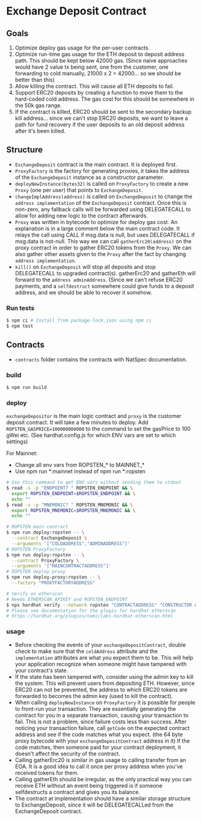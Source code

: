 # Exchange Deposit Contract

## Goals

1. Optimize deploy gas usage for the per-user contracts.
2. Optimize run-time gas usage for the ETH deposit to deposit address path.
This should be kept below 42000 gas. (Since naive approaches would have 2 value
tx being sent, one from the customer, one forwarding to cold manually,
21000 x 2 = 42000... so we should be better than this)
3. Allow killing the contract. This will cause all ETH deposits to fail.
4. Support ERC20 deposits by creating a function to move them to the hard-coded
cold address. The gas cost for this should be somewhere in the 50k gas range.
5. If the contract is killed, ERC20 should be sent to the secondary backup kill
address... since we can't stop ERC20 deposits, we want to leave a path for
fund recovery if the user deposits to an old deposit address after it's been
killed.

## Structure

- `ExchangeDeposit` contract is the main contract. It is deployed first.
- `ProxyFactory` is the factory for generating proxies, it takes the address of the `ExchangeDeposit` instance as a constructor parameter.
- `deployNewInstance(bytes32)` is called on `ProxyFactory` to create a new `Proxy` (one per user) that points to `ExchangeDeposit`.
- `changeImplAddress(address)` is called on `ExchangeDeposit` to change the `address implementation` of the
`ExchangeDeposit` contract. Once this is non-zero, any fallback calls will be forwarded using
DELEGATECALL to allow for adding new logic to the contract afterwards.
- `Proxy` was written in bytecode to optimize for deploy gas cost. An explanation is
in a large comment below the main contract code. It relays the call using CALL if msg.data
is null, but uses DELEGATECALL if msg.data is not-null. This way we can call `gatherErc20(address)`
on the proxy contract in order to gather ERC20 tokens from the `Proxy`. We can also gather other
assets given to the `Proxy` after the fact by changing `address implementation`.
- `kill()` on `ExchangeDeposit` will stop all deposits and stop DELEGATECALL to upgraded contract(s).
gatherErc20 and gatherEth will forward to the `address adminAddress`.
(Since we can't refuse ERC20 payments, and a `selfdestruct` somewhere could give funds to
a deposit address, and we should be able to recover it somehow.

### Run tests

```bash
$ npm ci # Install from package-lock.json using npm ci
$ npm test
```

## Contracts
- `contracts` folder contains the contracts with NatSpec documentation.

### build

```bash
$ npm run build
```

### deploy

`exchangeDepositor` is the main logic contract and `proxy` is the
customer deposit contract. It will take a few minutes to deploy.
Add `ROPSTEN_GASPRICE=100000000000` to the command to set the gasPrice
to 100 gWei etc. (See hardhat.config.js for which ENV vars are set to which settings)

For Mainnet:
- Change all env vars from ROPSTEN_* to MAINNET_*
- Use npm run *:mainnet instead of npm run *:ropsten

```bash
# Use this command to get ENV vars without sending them to stdout
$ read -s -p "ENDPOINT? " ROPSTEN_ENDPOINT && \
  export ROPSTEN_ENDPOINT=$ROPSTEN_ENDPOINT && \
  echo ""
$ read -s -p "MNEMONIC? " ROPSTEN_MNEMONIC && \
  export ROPSTEN_MNEMONIC=$ROPSTEN_MNEMONIC && \
  echo ""

# ROPSTEN main contract
$ npm run deploy:ropsten -- \
  --contract ExchangeDeposit \
  --arguments '["COLDADDRESS","ADMINADDRESS"]'
# ROPSTEN ProxyFactory
$ npm run deploy:ropsten -- \
  --contract ProxyFactory \
  --arguments '["MAINCONTRACTADDRESS"]'
# ROPSTEN deploy proxy
$ npm run deploy-proxy:ropsten -- \
  --factory "PROXYFACTORYADDRESS"

# Verify on etherscan
# Needs ETHERSCAN_APIKEY and ROPSTEN_ENDPOINT
$ npx hardhat verify --network ropsten "CONTRACTADDRESS" "CONSTRUCTOR ARG 1" "ARG 2"
# Please see documentation for the plugin for hardhat etherscan
# https://hardhat.org/plugins/nomiclabs-hardhat-etherscan.html
```

### usage

- Before checking the events of your `exchangeDepositContract`, double check to make sure
that the `coldAddress` attribute and the `implementation` attributes are what you expect them
to be. This will help your application recognize when someone might have tampered with your
contract's state.
- If the state has been tampered with, consider using the admin key to kill the system.
This will prevent users from depositing ETH. However, since ERC20 can not be prevented, the
address to which ERC20 tokens are forwarded to becomes the admin key (used to kill the contract).
- When calling `deployNewInstance` on `ProxyFactory` it is possible for people to front-run
your transaction. They are essentially generating the contract for you in a separate transaction,
causing your transaction to fail. This is not a problem, since failure costs less than success.
After noticing your transaction failure, call `getCode` on the expected contract address and
see if the code matches what you expect. (the 64 byte proxy bytecode with your `exchangeDepositContract`
address in it) If the code matches, then someone paid for your contract deployment, it doesn't
affect the security of the contract.
- Calling gatherErc20 is similar in gas usage to calling transfer from an EOA. It is a good
idea to call it once per proxy address when you've received tokens for them.
- Calling gatherEth should be irregular, as the only practical way you can receive ETH without an event
being triggered is if someone selfdestructs a contract and gives you its balance.
- The contract at implementation should have a similar storage structure to ExchangeDeposit,
since it will be DELEGATECALLed from the ExchangeDeposit contract.
